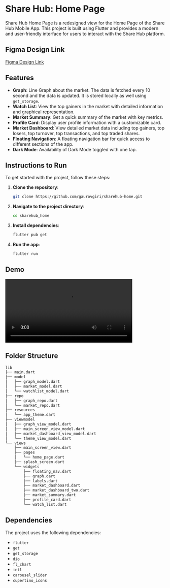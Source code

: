 # Share Hub: Home Page

Share Hub Home Page is a redesigned view for the Home Page of the Share Hub Mobile App. This project is built using Flutter and provides a modern and user-friendly interface for users to interact with the Share Hub platform.

## Figma Design Link
[Figma Design Link](https://www.figma.com/design/2MBf6mgQPDjUMZayHt9zib/Share-Hub?node-id=0-1&t=N16B6C8laOx4WPjl-1)

## Features

- **Graph**: Line Graph about the market. The data is fetched every 10 second and the data is updated. It is stored locally as well using `get_storage`.
- **Watch List**: View the top gainers in the market with detailed information and graphical representation.
- **Market Summary**: Get a quick summary of the market with key metrics.
- **Profile Card**: Display user profile information with a customizable card.
- **Market Dashboard**: View detailed market data including top gainers, top losers, top turnover, top transactions, and top traded shares.
- **Floating Navigation**: A floating navigation bar for quick access to different sections of the app.
- **Dark Mode**: Availability of Dark Mode toggled with one tap.

## Instructions to Run

To get started with the project, follow these steps:

1. **Clone the repository**:
    ```sh
    git clone https://github.com/gaurovgiri/sharehub-home.git
    ```
2. **Navigate to the project directory**:
    ```sh
    cd sharehub_home
    ```
3. **Install dependencies**:
    ```sh
    flutter pub get
    ```
4. **Run the app**:
    ```sh
    flutter run
    ```


## Demo

<video width="400" controls>
    <source src="Screen%20Recording.mp4" type="video/mp4">
    Your browser does not support the video tag.
</video>


## Folder Structure
```bash
lib
├── main.dart
├── model
│   ├── graph_model.dart
│   ├── market_model.dart
│   └── watchlist_model.dart
├── repo
│   ├── graph_repo.dart
│   └── market_repo.dart
├── resources
│   └── app_theme.dart
├── viewmodel
│   ├── graph_view_model.dart
│   ├── main_screen_view_model.dart
│   ├── market_dashboard_view_model.dart
│   └── theme_view_model.dart
└── views
    ├── main_screen_view.dart
    ├── pages
    │   └── home_page.dart
    ├── splash_screen.dart
    └── widgets
        ├── floating_nav.dart
        ├── graph.dart
        ├── labels.dart
        ├── market_dashboard.dart
        ├── market_dashboard_two.dart
        ├── market_summary.dart
        ├── profile_card.dart
        └── watch_list.dart

```

## Dependencies

The project uses the following dependencies:

- `flutter`
- `get`
- `get_storage`
- `dio`
- `fl_chart`
- `intl`
- `carousel_slider`
- `cupertino_icons`
